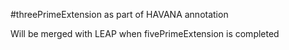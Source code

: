 #threePrimeExtension as part of HAVANA annotation 

Will be merged with LEAP when fivePrimeExtension is completed
